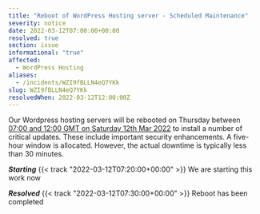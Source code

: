 ```yaml
---
title: "Reboot of WordPress Hosting server - Scheduled Maintenance"
severity: notice
date: 2022-03-12T07:00:00+00:00
resolved: true
section: issue
informational: "true"
affected:
  - WordPress Hosting
aliases:
  - /incidents/WZI9fBLLN4eQ7YKk
slug: WZI9fBLLN4eQ7YKk
resolvedWhen: 2022-03-12T12:00:00Z
---
```

Our Wordpress hosting servers will be rebooted on Thursday between [07:00 and 12:00 GMT on Saturday 12th Mar 2022](https://www.timeanddate.com/worldclock/fixedtime.html?msg=Reboot+of+WordPress+Hosting+server+-+Scheduled+Maintenance&iso=20220312T07&p1=5823&ah=5) to install a number of critical updates. These include important security enhancements. A five-hour window is allocated. However, the actual downtime is typically less than 30 minutes.

***Starting*** {{< track "2022-03-12T07:20:00+00:00" >}}
We are starting this work now


***Resolved*** {{< track "2022-03-12T07:30:00+00:00" >}}
Reboot has been completed


